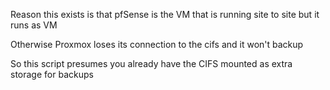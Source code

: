 Reason this exists is that pfSense is the VM that is running site to site but it runs as VM  

Otherwise Proxmox loses its connection to the cifs and it won't backup

So this script presumes you already have the CIFS mounted as extra storage for backups
